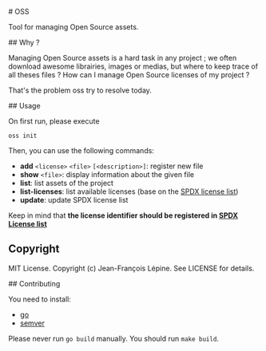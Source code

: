 # OSS

Tool for managing Open Source assets.

## Why ?

Managing Open Source assets is a hard task in any project ; we often download awesome librairies, images or medias, but 
where to keep trace of all theses files ? How can I manage Open Source licenses of my project ? 

That's the problem oss try to resolve today.

## Usage

On first run, please execute
    
    oss init
    
Then, you can use the following commands:

+ **add** `<license>` `<file>` `[<description>]`: register new file
+ **show** `<file>`: display information about the given file
+ **list**: list assets of the project
+ **list-licenses**: list available licenses (base on the [SPDX license list]((http://spdx.org/licenses/)))
+ **update**: update SPDX license list

Keep in mind that **the license identifier should be registered in [SPDX License list](http://spdx.org/licenses/)**

## Copyright

MIT License. Copyright (c) Jean-François Lépine. See LICENSE for details.

## Contributing

You need to install:

+ [go](https://golang.org/)
+ [semver](https://github.com/flazz/semver/)

Please never run `go build` manually. You should run `make build`.
